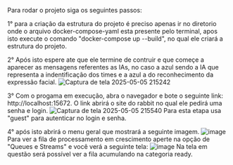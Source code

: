 Para rodar o projeto siga os seguintes passos:

1° para a criação da estrutura do projeto é preciso apenas ir no diretorio onde o arquivo docker-compose-yaml esta presente pelo terminal, apos isto execute o comando 
"docker-compose up --build", no qual ele criará a estrutura do projeto.

2° Após isto espere ate que ele termine de contruir e que começe a aparecer as mensagens referentes as IAs, no caso a azul sendo a IA que representa a indentificação dos 
times e a azul a do reconhecimento da expressão facial.
![Captura de tela 2025-05-05 215242](https://github.com/user-attachments/assets/d9f657f0-d0ce-45e5-b527-db838be029ed)

3° Com o progama em execução, abra o navegador e bote o seguinte link: http://localhost:15672. O link abrirá o site do rabbit no qual ele pedirá uma senha e login.
![Captura de tela 2025-05-05 215540](https://github.com/user-attachments/assets/db140a46-2d52-451c-bc22-9defa064ab7a)
Para esta etapa usa "guest" para autenticar no login e senha.

4° após isto abrirá o menu geral que mostrará a seguinte imagem.
![image](https://github.com/user-attachments/assets/91c367f5-7e84-4c0e-930a-f8db4bf2d89f)
Para ver a fila de processamento em crescimento aperte na opção de "Queues e Streams" e você verá a seguinte tela:
![image](https://github.com/user-attachments/assets/70a87819-f8f6-4acc-ac34-a96d19550aed)
Na tela em questão será possível ver a fila acumulando na categoria ready.
